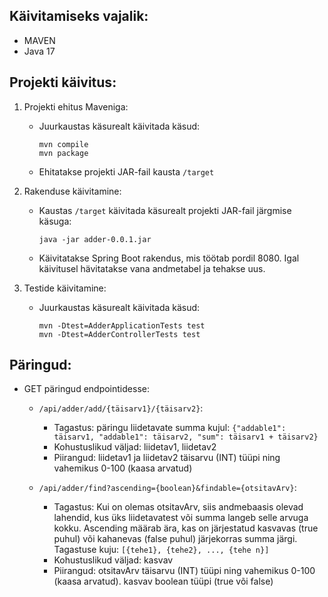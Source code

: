## Käivitamiseks vajalik:
- MAVEN
- Java 17

## Projekti käivitus:
1. Projekti ehitus Maveniga:
    - Juurkaustas käsurealt käivitada käsud:
      ```
      mvn compile
      mvn package
      ```
    - Ehitatakse projekti JAR-fail kausta `/target`

2. Rakenduse käivitamine:
    - Kaustas `/target` käivitada käsurealt projekti JAR-fail järgmise käsuga:
      ```
      java -jar adder-0.0.1.jar
      ```
    - Käivitatakse Spring Boot rakendus, mis töötab pordil 8080. Igal käivitusel hävitatakse vana andmetabel ja tehakse uus.
   
3. Testide käivitamine:
    - Juurkaustas käsurealt käivitada käsud:
      ```
      mvn -Dtest=AdderApplicationTests test
      mvn -Dtest=AdderControllerTests test
      
      ```

## Päringud:
- GET päringud endpointidesse:
    - `/api/adder/add/{täisarv1}/{täisarv2}`:
        - Tagastus: päringu liidetavate summa kujul: `{"addable1": täisarv1, "addable1": täisarv2, "sum": täisarv1 + täisarv2}`
        - Kohustuslikud väljad: liidetav1, liidetav2
        - Piirangud: liidetav1 ja liidetav2 täisarvu (INT) tüüpi ning vahemikus 0-100 (kaasa arvatud)

    - `/api/adder/find?ascending={boolean}&findable={otsitavArv}`:
        - Tagastus: Kui on olemas otsitavArv, siis andmebaasis olevad lahendid, kus üks liidetavatest või summa langeb selle arvuga kokku. Ascending määrab ära, kas on järjestatud kasvavas (true puhul) või kahanevas (false puhul) järjekorras summa järgi. Tagastuse kuju: `[{tehe1}, {tehe2}, ..., {tehe n}]`
        - Kohustuslikud väljad: kasvav
        - Piirangud: otsitavArv täisarvu (INT) tüüpi ning vahemikus 0-100 (kaasa arvatud). kasvav boolean tüüpi (true või false)
